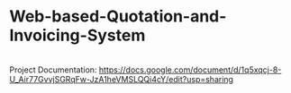 # Web-based-Quotation-and-Invoicing-System
<br> Project Documentation: https://docs.google.com/document/d/1q5xqcj-8-U_Air77GvvjSGRqFw-JzA1heVMSLQQi4cY/edit?usp=sharing <br/>
